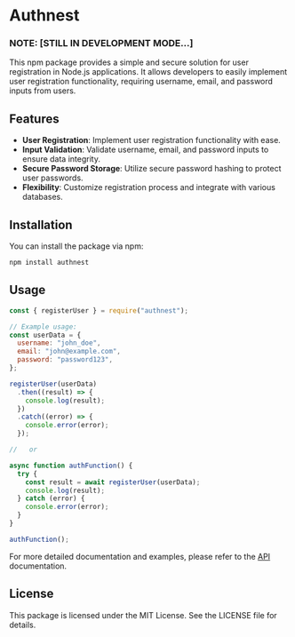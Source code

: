 # Authnest

### NOTE: [STILL IN DEVELOPMENT MODE...]

This npm package provides a simple and secure solution for user registration in Node.js applications. It allows developers to easily implement user registration functionality, requiring username, email, and password inputs from users.

## Features

- **User Registration**: Implement user registration functionality with ease.
- **Input Validation**: Validate username, email, and password inputs to ensure data integrity.
- **Secure Password Storage**: Utilize secure password hashing to protect user passwords.
- **Flexibility**: Customize registration process and integrate with various databases.

## Installation

You can install the package via npm:

```bash
npm install authnest

```

## Usage

```javascript
const { registerUser } = require("authnest");

// Example usage:
const userData = {
  username: "john_doe",
  email: "john@example.com",
  password: "password123",
};

registerUser(userData)
  .then((result) => {
    console.log(result);
  })
  .catch((error) => {
    console.error(error);
  });

//   or

async function authFunction() {
  try {
    const result = await registerUser(userData);
    console.log(result);
  } catch (error) {
    console.error(error);
  }
}

authFunction();
```

For more detailed documentation and examples, please refer to the <a href="#">API</a> documentation.

## License

This package is licensed under the MIT License. See the <a>LICENSE</a> file for details.
